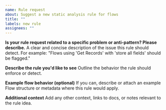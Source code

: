 ```yaml
---
name: Rule request
about: Suggest a new static analysis rule for flows
title: ""
labels: new rule
assignees: ""
---
```


**Is your rule request related to a specific problem or anti-pattern? Please describe.**
A clear and concise description of the issue this rule should detect. For example: "Flows using 'Get Records' with 'store all fields' should be flagged."

**Describe the rule you'd like to see**
Outline the behavior the rule should enforce or detect.

**Example flow behavior (optional)**
If you can, describe or attach an example Flow structure or metadata where this rule would apply.

**Additional context**
Add any other context, links to docs, or notes relevant to the rule idea.
